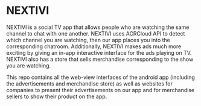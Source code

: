 # NEXTIVI

NEXTIVI is a social TV app that allows people who are watching the same channel to chat with one another. NEXTIVI uses ACRCloud API to detect which channel you are watching, then our app places you into the corresponding chatroom. Additionally, NEXTIVI makes ads much more exciting by giving an in-app interactive interface for the ads playing on TV. NEXTIVI also has a store that sells merchandise corresponding to the show you are watching.

This repo contains all the web-view interfaces of the android app (including the advertisements and merchandise store) as well as websites for companies to present their advertisements on our app and for merchandise sellers to show their product on the app.
